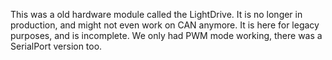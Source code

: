 This was a old hardware module called the LightDrive.  It is no longer in production, and might not even work on CAN anymore.  It is here for legacy purposes, and is incomplete.  We only had PWM mode working, there was a SerialPort version too.
